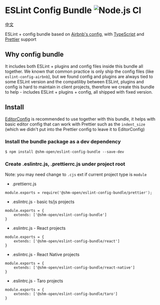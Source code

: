 # ESLint Config Bundle ![Node.js CI](https://github.com/shm-open/eslint-config-bundle/workflows/Node.js%20CI/badge.svg)

[中文](./README.cn.md)

ESLint + config bundle based on [Airbnb's config](https://airbnb.io/javascript/), with [TypeScript](https://www.typescriptlang.org/) and [Prettier](https://prettier.io/) support

## Why config bundle

It includes both ESLint + plugins and config files inside this bundle all together. We known that common practice is only ship the config files (like `eslint-config-airbnb`), but we found config and plugins are always tied to some ESLint version and the compatiliby between ESLint, plugins and config is hard to maintain in client projects, therefore we create this bundle to help - includes ESLint + plugins + config, all shipped with fixed version.

## Install

[EditorConfig](https://editorconfig.org/) is recommended to use together with this bundle, it helps with basic editor config that can work with Prettier such as the `indent_size` (which we didn't put into the Prettier config to leave it to EditorConfig)

### Install the bundle package as a dev dependency

```
$ npm install @shm-open/eslint-config-bundle --save-dev
```

### Create .eslintrc.js, .prettierrc.js under project root

Note: you may need change to `.cjs` ext if current project type is `module`

-   .prettierrc.js

```
module.exports = require('@shm-open/eslint-config-bundle/prettier');
```

-   .eslintrc.js - basic ts/js projects

```
module.exports = {
    extends: ['@shm-open/eslint-config-bundle']
}
```

-   .eslintrc.js - React projects

```
module.exports = {
    extends: ['@shm-open/eslint-config-bundle/react']
}
```

-   .eslintrc.js - React Native projects

```
module.exports = {
    extends: ['@shm-open/eslint-config-bundle/react-native']
}
```

-   .eslintrc.js - Taro projects

```
module.exports = {
    extends: ['@shm-open/eslint-config-bundle/taro']
}
```
